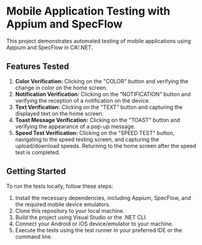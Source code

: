 # Mobile Application Testing with Appium and SpecFlow

This project demonstrates automated testing of mobile applications using Appium and SpecFlow in C#/.NET.


## Features Tested

1. **Color Verification:** Clicking on the "COLOR" button and verifying the change in color on the home screen.
2. **Notification Verification:** Clicking on the "NOTIFICATION" button and verifying the reception of a notification on the device.
3. **Text Verification:** Clicking on the "TEXT" button and capturing the displayed text on the home screen.
4. **Toast Message Verification:** Clicking on the "TOAST" button and verifying the appearance of a pop-up message.
5. **Speed Test Verification:** Clicking on the "SPEED TEST" button, navigating to the speed testing screen, and capturing the upload/download speeds. Returning to the home screen after the speed test is completed.

## Getting Started

To run the tests locally, follow these steps:

1. Install the necessary dependencies, including Appium, SpecFlow, and the required mobile device emulators.
2. Clone this repository to your local machine.
3. Build the project using Visual Studio or the .NET CLI.
4. Connect your Android or iOS device/emulator to your machine.
5. Execute the tests using the test runner in your preferred IDE or the command line.
